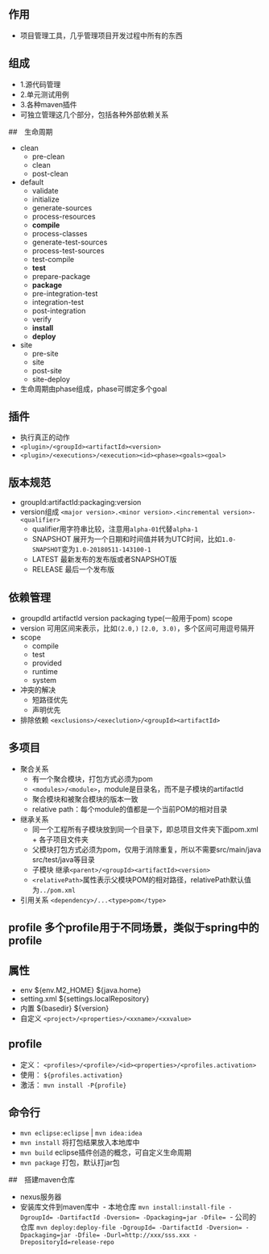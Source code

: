 ## 作用
- 项目管理工具，几乎管理项目开发过程中所有的东西

## 组成
- 1.源代码管理
- 2.单元测试用例
- 3.各种maven插件
- 可独立管理这几个部分，包括各种外部依赖关系

##　生命周期
- clean
  - pre-clean
  - clean
  - post-clean
- default
  - validate
  - initialize
  - generate-sources
  - process-resources
  - **compile**
  - process-classes
  - generate-test-sources
  - process-test-sources
  - test-compile
  - **test**
  - prepare-package
  - **package**
  - pre-integration-test
  - integration-test
  - post-integration
  - verify
  - **install**
  - **deploy**
- site
  - pre-site
  - site
  - post-site
  - site-deploy
- 生命周期由phase组成，phase可绑定多个goal

## 插件
- 执行真正的动作
- `<plugin>/<groupId><artifactId><version>`
- `<plugin>/<executions>/<execution><id><phase><goals><goal>`

## 版本规范
- groupId:artifactId:packaging:version
- version组成 `<major version>.<minor version>.<incremental version>-<qualifier>`
  - qualifier用字符串比较，注意用`alpha-01`代替`alpha-1`
  - SNAPSHOT 展开为一个日期和时间值并转为UTC时间，比如`1.0-SNAPSHOT`变为`1.0-20180511-143100-1`
  - LATEST 最新发布的发布版或者SNAPSHOT版
  - RELEASE 最后一个发布版

## 依赖管理
- groupdId artifactId version packaging type(一般用于pom) scope
- version 可用区间来表示，比如`(2.0,)` `[2.0, 3.0)`，多个区间可用逗号隔开
- scope
  - compile
  - test
  - provided
  - runtime
  - system
- 冲突的解决
  - 短路径优先
  - 声明优先
- 排除依赖 `<exclusions>/<execlution>/<groupId><artifactId>`
  
## 多项目
- 聚合关系
  - 有一个聚合模块，打包方式必须为pom
  - `<modules>/<module>`，module是目录名，而不是子模块的artifactId
  - 聚合模块和被聚合模块的版本一致
  - relative path：每个module的值都是一个当前POM的相对目录
- 继承关系
  - 同一个工程所有子模块放到同一个目录下，即总项目文件夹下面pom.xml + 各子项目文件夹
  - 父模块打包方式必须为pom，仅用于消除重复，所以不需要src/main/java src/test/java等目录
  - 子模块 继承`<parent>/<groupId><artifactId><version>`
  - `<relativePath>`属性表示父模块POM的相对路径，relativePath默认值为`../pom.xml`
- 引用关系 `<dependency>/...<type>pom</type>`

## profile 多个profile用于不同场景，类似于spring中的profile

## 属性
- env ${env.M2_HOME} ${java.home}
- setting.xml ${settings.localRepository}
- 内置 ${basedir} ${version}
- 自定义 `<project>/<properties>/<xxname>/<xxvalue>`

## profile
- 定义： `<profiles>/<profile>/<id><properties>/<profiles.activation>`
- 使用： `${profiles.activation}`
- 激活： `mvn install -P{profile}`

## 命令行
- `mvn eclipse:eclipse` | `mvn idea:idea`
- `mvn install` 将打包结果放入本地库中
- `mvn build` eclipse插件创造的概念，可自定义生命周期
- `mvn package` 打包，默认打jar包

##　搭建maven仓库
- nexus服务器
- 安装库文件到maven库中
  - 本地仓库 `mvn install:install-file -DgroupId= -DartifactId -Dversion= -Dpackaging=jar -Dfile=`
  - 公司的仓库 `mvn deploy:deploy-file -DgroupId= -DartifactId -Dversion= -Dpackaging=jar -Dfile= -Durl=http://xxx/sss.xxx -DrepositoryId=release-repo`
